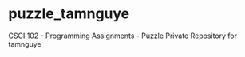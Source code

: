 puzzle_tamnguye
===============

CSCI 102 - Programming Assignments - Puzzle Private Repository for tamnguye
